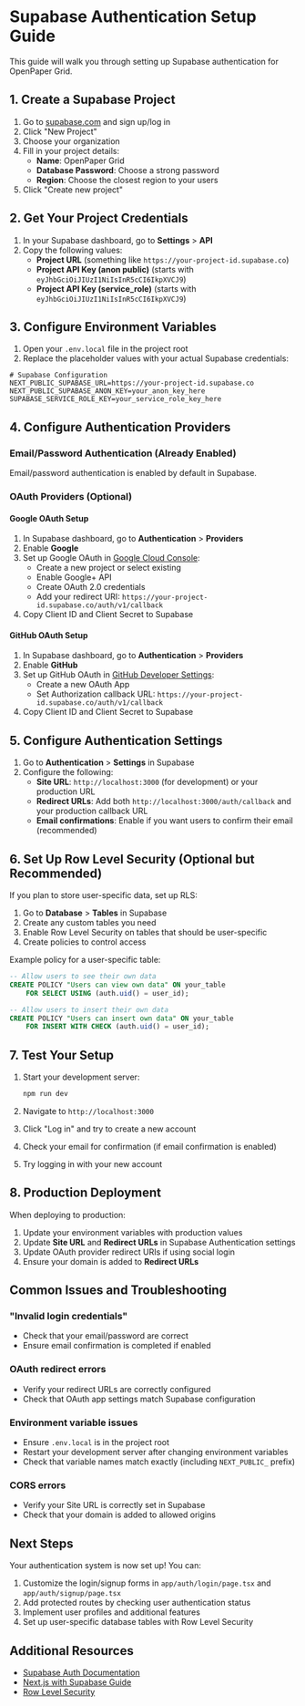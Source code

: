 # Supabase Authentication Setup Guide

This guide will walk you through setting up Supabase authentication for OpenPaper Grid.

## 1. Create a Supabase Project

1. Go to [supabase.com](https://supabase.com) and sign up/log in
2. Click "New Project"
3. Choose your organization
4. Fill in your project details:
   - **Name**: OpenPaper Grid
   - **Database Password**: Choose a strong password
   - **Region**: Choose the closest region to your users
5. Click "Create new project"

## 2. Get Your Project Credentials

1. In your Supabase dashboard, go to **Settings** > **API**
2. Copy the following values:
   - **Project URL** (something like `https://your-project-id.supabase.co`)
   - **Project API Key (anon public)** (starts with `eyJhbGciOiJIUzI1NiIsInR5cCI6IkpXVCJ9`)
   - **Project API Key (service_role)** (starts with `eyJhbGciOiJIUzI1NiIsInR5cCI6IkpXVCJ9`)

## 3. Configure Environment Variables

1. Open your `.env.local` file in the project root
2. Replace the placeholder values with your actual Supabase credentials:

```env
# Supabase Configuration
NEXT_PUBLIC_SUPABASE_URL=https://your-project-id.supabase.co
NEXT_PUBLIC_SUPABASE_ANON_KEY=your_anon_key_here
SUPABASE_SERVICE_ROLE_KEY=your_service_role_key_here
```

## 4. Configure Authentication Providers

### Email/Password Authentication (Already Enabled)
Email/password authentication is enabled by default in Supabase.

### OAuth Providers (Optional)

#### Google OAuth Setup
1. In Supabase dashboard, go to **Authentication** > **Providers**
2. Enable **Google**
3. Set up Google OAuth in [Google Cloud Console](https://console.cloud.google.com/):
   - Create a new project or select existing
   - Enable Google+ API
   - Create OAuth 2.0 credentials
   - Add your redirect URI: `https://your-project-id.supabase.co/auth/v1/callback`
4. Copy Client ID and Client Secret to Supabase

#### GitHub OAuth Setup
1. In Supabase dashboard, go to **Authentication** > **Providers**
2. Enable **GitHub**
3. Set up GitHub OAuth in [GitHub Developer Settings](https://github.com/settings/developers):
   - Create a new OAuth App
   - Set Authorization callback URL: `https://your-project-id.supabase.co/auth/v1/callback`
4. Copy Client ID and Client Secret to Supabase

## 5. Configure Authentication Settings

1. Go to **Authentication** > **Settings** in Supabase
2. Configure the following:
   - **Site URL**: `http://localhost:3000` (for development) or your production URL
   - **Redirect URLs**: Add both `http://localhost:3000/auth/callback` and your production callback URL
   - **Email confirmations**: Enable if you want users to confirm their email (recommended)

## 6. Set Up Row Level Security (Optional but Recommended)

If you plan to store user-specific data, set up RLS:

1. Go to **Database** > **Tables** in Supabase
2. Create any custom tables you need
3. Enable Row Level Security on tables that should be user-specific
4. Create policies to control access

Example policy for a user-specific table:
```sql
-- Allow users to see their own data
CREATE POLICY "Users can view own data" ON your_table
    FOR SELECT USING (auth.uid() = user_id);

-- Allow users to insert their own data
CREATE POLICY "Users can insert own data" ON your_table
    FOR INSERT WITH CHECK (auth.uid() = user_id);
```

## 7. Test Your Setup

1. Start your development server:
   ```bash
   npm run dev
   ```

2. Navigate to `http://localhost:3000`
3. Click "Log in" and try to create a new account
4. Check your email for confirmation (if email confirmation is enabled)
5. Try logging in with your new account

## 8. Production Deployment

When deploying to production:

1. Update your environment variables with production values
2. Update **Site URL** and **Redirect URLs** in Supabase Authentication settings
3. Update OAuth provider redirect URIs if using social login
4. Ensure your domain is added to **Redirect URLs**

## Common Issues and Troubleshooting

### "Invalid login credentials"
- Check that your email/password are correct
- Ensure email confirmation is completed if enabled

### OAuth redirect errors
- Verify your redirect URLs are correctly configured
- Check that OAuth app settings match Supabase configuration

### Environment variable issues
- Ensure `.env.local` is in the project root
- Restart your development server after changing environment variables
- Check that variable names match exactly (including `NEXT_PUBLIC_` prefix)

### CORS errors
- Verify your Site URL is correctly set in Supabase
- Check that your domain is added to allowed origins

## Next Steps

Your authentication system is now set up! You can:

1. Customize the login/signup forms in `app/auth/login/page.tsx` and `app/auth/signup/page.tsx`
2. Add protected routes by checking user authentication status
3. Implement user profiles and additional features
4. Set up user-specific database tables with Row Level Security

## Additional Resources

- [Supabase Auth Documentation](https://supabase.com/docs/guides/auth)
- [Next.js with Supabase Guide](https://supabase.com/docs/guides/getting-started/tutorials/with-nextjs)
- [Row Level Security](https://supabase.com/docs/guides/auth/row-level-security)